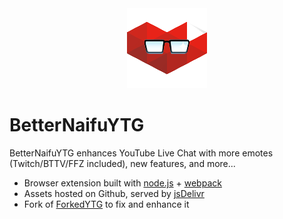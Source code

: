 <div align="center">
  <img src="BetterNaifuYTG.png">
</div>

# BetterNaifuYTG

BetterNaifuYTG enhances YouTube Live Chat with more emotes (Twitch/BTTV/FFZ included), new features, and more...
- Browser extension built with [node.js](https://nodejs.org/) + [webpack](https://webpack.js.org/)
- Assets hosted on Github, served by [jsDelivr](https://www.jsdelivr.com/)
- Fork of [ForkedYTG](https://github.com/mxrr/ForkedYTG/tree/3c3b2512b9110960fb599ad0373c19de9cc3e2cc) to fix and enhance it
